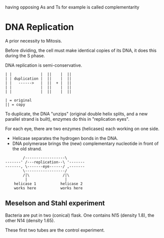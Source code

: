 having opposing As and Ts for example is called complementarity

# DNA Replication

A prior necessity to Mitosis.

Before dividing, the cell must make identical copies of its DNA, it does this during the S phase.

DNA replication is semi-conservative.
```
| |             |  ||    |  ||
| | duplication |  ||    |  ||
| |   ------>   |  ||  + |  ||
| |             |  ||    |  ||
| |             |  ||    |  ||

| = original
|| = copy
```

To duplicate, the DNA "unzips" (original double helix splits, and a new parallel strand is built), enzymes do this in "replication eyes".

For each eye, there are two enzymes (helicases) each working on one side.

- Helicase separates the hydrogen bonds in the DNA.
- DNA polymerase brings the (new) complementary nucleotide in front of the old strand.

```
        /------------------\
-------' /---replication--\ '-------
-------, \-------eye------/ ,-------
        \------------------/
        /|\               /|\
         |                 |
    helicase 1           helicase 2
    works here           works here
```

## Meselson and Stahl experiment

Bacteria are put in two (conical) flask. One contains N15 (density 1.8), the other N14 (density 1.65).

These first two tubes are the control experiment.


